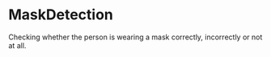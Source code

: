 # MaskDetection
Checking whether the person is wearing a mask correctly, incorrectly or not at all.
